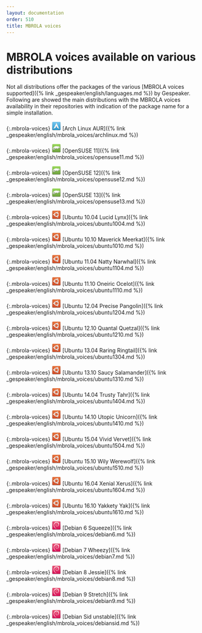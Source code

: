```yaml
---
layout: documentation
order: 510
title: MBROLA voices
---
```

# MBROLA voices available on various distributions

Not all distributions offer the packages of the various 
[MBROLA voices supported]({% link _gespeaker/english/languages.md %})
by Gespeaker.
Following are showed the main distributions with the MBROLA voices availability
in their repositories with indication of the package name for a simple
installation.

{:.mbrola-voices}
![Arch Linux](/theme/images/archlinux-24.png) [Arch Linux AUR]({% link _gespeaker/english/mbrola_voices/archlinux.md %})

{:.mbrola-voices}
![OpenSUSE](/theme/images/opensuse-24.png) [OpenSUSE 11]({% link _gespeaker/english/mbrola_voices/opensuse11.md %})

{:.mbrola-voices}
![OpenSUSE](/theme/images/opensuse-24.png) [OpenSUSE 12]({% link _gespeaker/english/mbrola_voices/opensuse12.md %})

{:.mbrola-voices}
![OpenSUSE](/theme/images/opensuse-24.png) [OpenSUSE 13]({% link _gespeaker/english/mbrola_voices/opensuse13.md %})

{:.mbrola-voices}
![Ubuntu](/theme/images/ubuntu-24.png) [Ubuntu 10.04 Lucid Lynx]({% link _gespeaker/english/mbrola_voices/ubuntu1004.md %})

{:.mbrola-voices}
![Ubuntu](/theme/images/ubuntu-24.png) [Ubuntu 10.10 Maverick Meerkat]({% link _gespeaker/english/mbrola_voices/ubuntu1010.md %})

{:.mbrola-voices}
![Ubuntu](/theme/images/ubuntu-24.png) [Ubuntu 11.04 Natty Narwhal]({% link _gespeaker/english/mbrola_voices/ubuntu1104.md %})

{:.mbrola-voices}
![Ubuntu](/theme/images/ubuntu-24.png) [Ubuntu 11.10 Oneiric Ocelot]({% link _gespeaker/english/mbrola_voices/ubuntu1110.md %})

{:.mbrola-voices}
![Ubuntu](/theme/images/ubuntu-24.png) [Ubuntu 12.04 Precise Pangolin]({% link _gespeaker/english/mbrola_voices/ubuntu1204.md %})

{:.mbrola-voices}
![Ubuntu](/theme/images/ubuntu-24.png) [Ubuntu 12.10 Quantal Quetzal]({% link _gespeaker/english/mbrola_voices/ubuntu1210.md %})

{:.mbrola-voices}
![Ubuntu](/theme/images/ubuntu-24.png) [Ubuntu 13.04 Raring Ringtail]({% link _gespeaker/english/mbrola_voices/ubuntu1304.md %})

{:.mbrola-voices}
![Ubuntu](/theme/images/ubuntu-24.png) [Ubuntu 13.10 Saucy Salamander]({% link _gespeaker/english/mbrola_voices/ubuntu1310.md %})

{:.mbrola-voices}
![Ubuntu](/theme/images/ubuntu-24.png) [Ubuntu 14.04 Trusty Tahr]({% link _gespeaker/english/mbrola_voices/ubuntu1404.md %})

{:.mbrola-voices}
![Ubuntu](/theme/images/ubuntu-24.png) [Ubuntu 14.10 Utopic Unicorn]({% link _gespeaker/english/mbrola_voices/ubuntu1410.md %})

{:.mbrola-voices}
![Ubuntu](/theme/images/ubuntu-24.png) [Ubuntu 15.04 Vivid Vervet]({% link _gespeaker/english/mbrola_voices/ubuntu1504.md %})

{:.mbrola-voices}
![Ubuntu](/theme/images/ubuntu-24.png) [Ubuntu 15.10 Wily Werewolf]({% link _gespeaker/english/mbrola_voices/ubuntu1510.md %})

{:.mbrola-voices}
![Ubuntu](/theme/images/ubuntu-24.png) [Ubuntu 16.04 Xenial Xerus]({% link _gespeaker/english/mbrola_voices/ubuntu1604.md %})

{:.mbrola-voices}
![Ubuntu](/theme/images/ubuntu-24.png) [Ubuntu 16.10 Yakkety Yak]({% link _gespeaker/english/mbrola_voices/ubuntu1610.md %})

{:.mbrola-voices}
![Debian](/theme/images/debian-24.png) [Debian 6 Squeeze]({% link _gespeaker/english/mbrola_voices/debian6.md %})

{:.mbrola-voices}
![Debian](/theme/images/debian-24.png) [Debian 7 Wheezy]({% link _gespeaker/english/mbrola_voices/debian7.md %})

{:.mbrola-voices}
![Debian](/theme/images/debian-24.png) [Debian 8 Jessie]({% link _gespeaker/english/mbrola_voices/debian8.md %})

{:.mbrola-voices}
![Debian](/theme/images/debian-24.png) [Debian 9 Stretch]({% link _gespeaker/english/mbrola_voices/debian9.md %})

{:.mbrola-voices}
![Debian](/theme/images/debian-24.png) [Debian Sid unstable]({% link _gespeaker/english/mbrola_voices/debiansid.md %})
